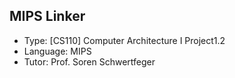 ## MIPS Linker
- Type: [CS110] Computer Architecture I Project1.2
- Language: MIPS
- Tutor: Prof. Soren Schwertfeger

